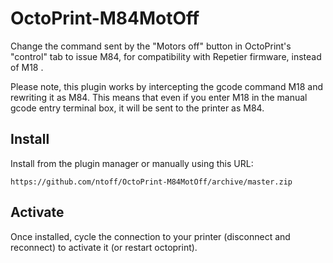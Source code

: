 # OctoPrint-M84MotOff

Change the command sent by the "Motors off" button in OctoPrint's "control" tab to issue M84, for compatibility with Repetier firmware, instead of M18 .

Please note, this plugin works by intercepting the gcode command M18 and rewriting it as M84. This means that even if you enter M18 in the manual gcode entry terminal box, it will be sent to the printer as M84.

## Install
Install from the plugin manager or manually using this URL:

    https://github.com/ntoff/OctoPrint-M84MotOff/archive/master.zip

## Activate
Once installed, cycle the connection to your printer (disconnect and reconnect) to activate it (or restart octoprint).
